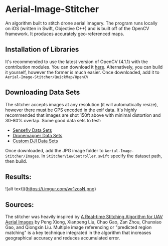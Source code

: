 # Aerial-Image-Stitcher
An algorithm built to stitch drone aerial imagery. The program runs locally on iOS (written in Swift, Objective C++) and is built off of the OpenCV framework. It produces accurately geo-referenced maps. 

## Installation of Libraries 
It's recommended to use the latest version of OpenCV (4.1.1) with the contribution modules. You can download it [here](https://www.dropbox.com/s/m8yxpqen3m1m4m5/opencv2.framework.zip?dl=0). Alternatively, you can build it yourself, however the former is much easier. Once downloaded, add it to `Aerial-Image-Stitcher/QuickMap/OpenCV`

## Downloading Data Sets
The stitcher accepts images at any resolution (it will automatically resize), however there must be GPS encoded in the exif data. It's highly recommended that images are shot 150ft above with minimal distortion and 30-80% overlap. Some good data sets to test: 

- [Sensefly Data Sets](https://www.sensefly.com/education/datasets/?dataset=1503)
- [Dronemapper Data Sets](https://dronemapper.com/sample_data/)
- [Custom DJI Data Sets](https://google.com)

Once downloaded, add the JPG image folder to `Aerial-Image-Stitcher/Images`. In `StitcherViewController.swift` specify the dataset path, then build. 

## Results:

![alt text]((https://i.imgur.com/wr1zosN.png)

## Sources: 
The stitcher was heavily inspired by [A Real-time Stitching Algorithm for UAV Aerial Images](https://www.atlantis-press.com/proceedings/iccsee-13/4836) by Peng Xiong, Xianpeng Liu, Chao Gao, Zan Zhou, Chunxiao Gao, and Qiongxin Liu. Multiple image referencing or "predicted region matching" is a key technique integrated in the algorithm that increases  geographical accuracy and reduces accumulated error. 






